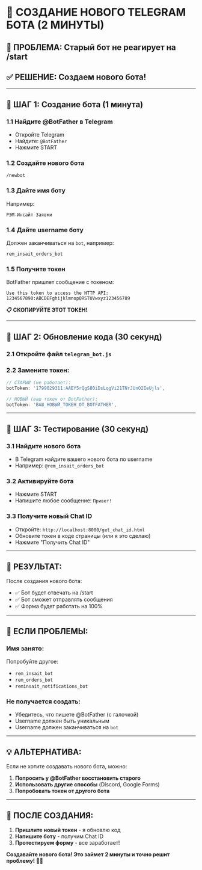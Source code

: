 # 🤖 СОЗДАНИЕ НОВОГО TELEGRAM БОТА (2 МИНУТЫ)

## 🚨 **ПРОБЛЕМА:** Старый бот не реагирует на /start

## ✅ **РЕШЕНИЕ:** Создаем нового бота!

---

## 📱 **ШАГ 1: Создание бота (1 минута)**

### **1.1 Найдите @BotFather в Telegram**
- Откройте Telegram
- Найдите: `@BotFather`
- Нажмите START

### **1.2 Создайте нового бота**
```
/newbot
```

### **1.3 Дайте имя боту**
Например:
```
РЭМ-Инсайт Заявки
```

### **1.4 Дайте username боту**
Должен заканчиваться на `bot`, например:
```
rem_insait_orders_bot
```

### **1.5 Получите токен**
BotFather пришлет сообщение с токеном:
```
Use this token to access the HTTP API:
1234567890:ABCDEFghijklmnopQRSTUVwxyz123456789
```

**📋 СКОПИРУЙТЕ ЭТОТ ТОКЕН!**

---

## 🔧 **ШАГ 2: Обновление кода (30 секунд)**

### **2.1 Откройте файл `telegram_bot.js`**

### **2.2 Замените токен:**
```javascript
// СТАРЫЙ (не работает):
botToken: '1799029311:AAEY5rQgS80iDsLqgVi21TNrJUnO2IeUjls',

// НОВЫЙ (ваш токен от BotFather):
botToken: 'ВАШ_НОВЫЙ_ТОКЕН_ОТ_BOTFATHER',
```

---

## 🚀 **ШАГ 3: Тестирование (30 секунд)**

### **3.1 Найдите нового бота**
- В Telegram найдите вашего нового бота по username
- Например: `@rem_insait_orders_bot`

### **3.2 Активируйте бота**
- Нажмите START
- Напишите любое сообщение: `Привет!`

### **3.3 Получите новый Chat ID**
- Откройте: `http://localhost:8000/get_chat_id.html`
- Обновите токен в коде страницы (или я это сделаю)
- Нажмите "Получить Chat ID"

---

## 🎯 **РЕЗУЛЬТАТ:**

После создания нового бота:
- ✅ Бот будет отвечать на /start
- ✅ Бот сможет отправлять сообщения
- ✅ Форма будет работать на 100%

---

## 🚨 **ЕСЛИ ПРОБЛЕМЫ:**

### **Имя занято:**
Попробуйте другое:
- `rem_insait_bot`
- `rem_orders_bot`
- `reminsait_notifications_bot`

### **Не получается создать:**
- Убедитесь, что пишете @BotFather (с галочкой)
- Username должен быть уникальным
- Username должен заканчиваться на `bot`

---

## 💡 **АЛЬТЕРНАТИВА:**

Если не хотите создавать нового бота, можно:
1. **Попросить у @BotFather восстановить старого**
2. **Использовать другие способы** (Discord, Google Forms)
3. **Попробовать токен от другого бота**

---

## 🎉 **ПОСЛЕ СОЗДАНИЯ:**

1. **Пришлите новый токен** - я обновлю код
2. **Напишите боту** - получим Chat ID
3. **Протестируем форму** - все заработает!

**Создавайте нового бота! Это займет 2 минуты и точно решит проблему!** 🤖✨


